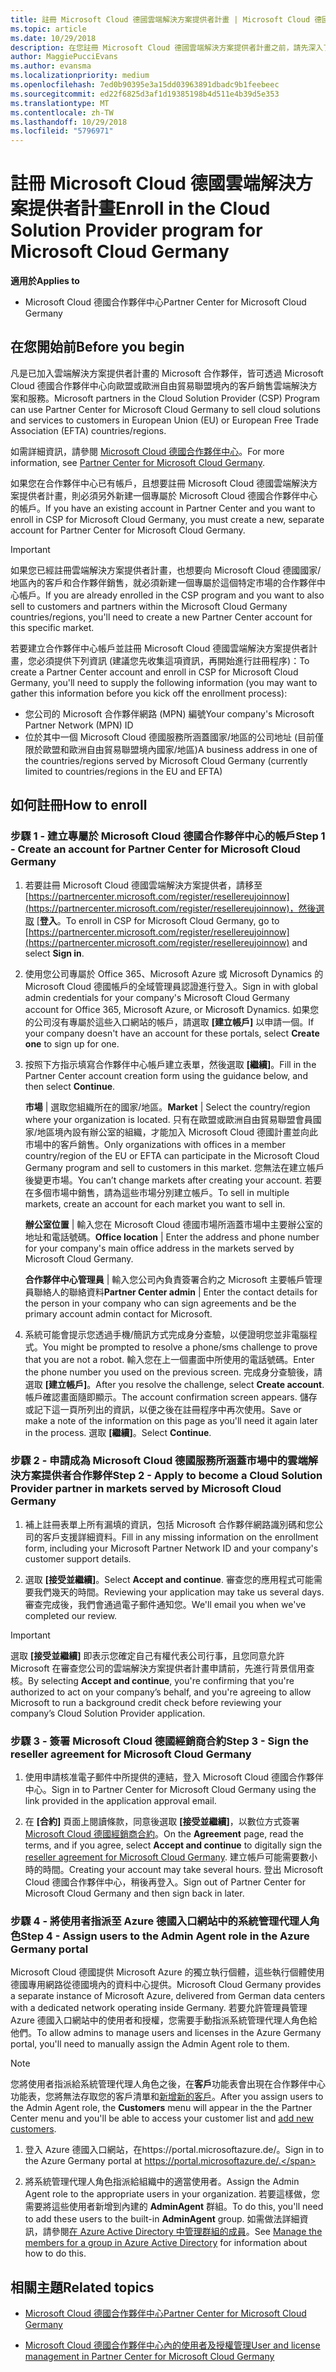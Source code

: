 ```yaml
---
title: 註冊 Microsoft Cloud 德國雲端解決方案提供者計畫 | Microsoft Cloud 德國合作夥伴中心
ms.topic: article
ms.date: 10/29/2018
description: 在您註冊 Microsoft Cloud 德國雲端解決方案提供者計畫之前，請先深入了解雲端解決方案提供者計畫需求。
author: MaggiePucciEvans
ms.author: evansma
ms.localizationpriority: medium
ms.openlocfilehash: 7ed0b90395e3a15dd03963891dbadc9b1feebeec
ms.sourcegitcommit: ed22f6825d3af1d19385198b4d511e4b39d5e353
ms.translationtype: MT
ms.contentlocale: zh-TW
ms.lasthandoff: 10/29/2018
ms.locfileid: "5796971"
---
```

# <a name="enroll-in-the-cloud-solution-provider-program-for-microsoft-cloud-germany"></a><span data-ttu-id="fab45-103">註冊 Microsoft Cloud 德國雲端解決方案提供者計畫</span><span class="sxs-lookup"><span data-stu-id="fab45-103">Enroll in the Cloud Solution Provider program for Microsoft Cloud Germany</span></span>

**<span data-ttu-id="fab45-104">適用於</span><span class="sxs-lookup"><span data-stu-id="fab45-104">Applies to</span></span>**

-  <span data-ttu-id="fab45-105">Microsoft Cloud 德國合作夥伴中心</span><span class="sxs-lookup"><span data-stu-id="fab45-105">Partner Center for Microsoft Cloud Germany</span></span>

## <a name="before-you-begin"></a><span data-ttu-id="fab45-106">在您開始前</span><span class="sxs-lookup"><span data-stu-id="fab45-106">Before you begin</span></span>

<span data-ttu-id="fab45-107">凡是已加入雲端解決方案提供者計畫的 Microsoft 合作夥伴，皆可透過 Microsoft Cloud 德國合作夥伴中心向歐盟或歐洲自由貿易聯盟境內的客戶銷售雲端解決方案和服務。</span><span class="sxs-lookup"><span data-stu-id="fab45-107">Microsoft partners in the Cloud Solution Provider (CSP) Program can use Partner Center for Microsoft Cloud Germany to sell cloud solutions and services to customers in European Union (EU) or European Free Trade Association (EFTA) countries/regions.</span></span>

<span data-ttu-id="fab45-108">如需詳細資訊，請參閱 [Microsoft Cloud 德國合作夥伴中心](partner-center-for-microsoft-cloud-germany.md)。</span><span class="sxs-lookup"><span data-stu-id="fab45-108">For more information, see [Partner Center for Microsoft Cloud Germany](partner-center-for-microsoft-cloud-germany.md).</span></span>

<span data-ttu-id="fab45-109">如果您在合作夥伴中心已有帳戶，且想要註冊 Microsoft Cloud 德國雲端解決方案提供者計畫，則必須另外新建一個專屬於 Microsoft Cloud 德國合作夥伴中心的帳戶。</span><span class="sxs-lookup"><span data-stu-id="fab45-109">If you have an existing account in Partner Center and you want to enroll in CSP for Microsoft Cloud Germany, you must create a new, separate account for Partner Center for Microsoft Cloud Germany.</span></span>

> [!IMPORTANT]  
> <span data-ttu-id="fab45-110">如果您已經註冊雲端解決方案提供者計畫，也想要向 Microsoft Cloud 德國國家/地區內的客戶和合作夥伴銷售，就必須新建一個專屬於這個特定市場的合作夥伴中心帳戶。</span><span class="sxs-lookup"><span data-stu-id="fab45-110">If you are already enrolled in the CSP program and you want to also sell to customers and partners within the Microsoft Cloud Germany countries/regions, you'll need to create a new Partner Center account for this specific market.</span></span>  

<span data-ttu-id="fab45-111">若要建立合作夥伴中心帳戶並註冊 Microsoft Cloud 德國雲端解決方案提供者計畫，您必須提供下列資訊 (建議您先收集這項資訊，再開始進行註冊程序)：</span><span class="sxs-lookup"><span data-stu-id="fab45-111">To create a Partner Center account and enroll in CSP for Microsoft Cloud Germany, you'll need to supply the following information (you may want to gather this information before you kick off the enrollment process):</span></span>

-  <span data-ttu-id="fab45-112">您公司的 Microsoft 合作夥伴網路 (MPN) 編號</span><span class="sxs-lookup"><span data-stu-id="fab45-112">Your company's Microsoft Partner Network (MPN) ID</span></span> 
-  <span data-ttu-id="fab45-113">位於其中一個 Microsoft Cloud 德國服務所涵蓋國家/地區的公司地址 (目前僅限於歐盟和歐洲自由貿易聯盟境內國家/地區)</span><span class="sxs-lookup"><span data-stu-id="fab45-113">A business address in one of the countries/regions served by Microsoft Cloud Germany (currently limited to countries/regions in the EU and EFTA)</span></span> 

## <a name="how-to-enroll"></a><span data-ttu-id="fab45-114">如何註冊</span><span class="sxs-lookup"><span data-stu-id="fab45-114">How to enroll</span></span> 

### <a name="step-1---create-an-account-for-partner-center-for-microsoft-cloud-germany"></a><span data-ttu-id="fab45-115">步驟 1 - 建立專屬於 Microsoft Cloud 德國合作夥伴中心的帳戶</span><span class="sxs-lookup"><span data-stu-id="fab45-115">Step 1 - Create an account for Partner Center for Microsoft Cloud Germany</span></span> 

1.  <span data-ttu-id="fab45-116">若要註冊 Microsoft Cloud 德國雲端解決方案提供者，請移至[https://partnercenter.microsoft.com/register/resellereujoinnow](https://partnercenter.microsoft.com/register/resellereujoinnow)，然後選取 [**登入**。</span><span class="sxs-lookup"><span data-stu-id="fab45-116">To enroll in CSP for Microsoft Cloud Germany, go to [https://partnercenter.microsoft.com/register/resellereujoinnow](https://partnercenter.microsoft.com/register/resellereujoinnow) and select **Sign in**.</span></span> 

2.  <span data-ttu-id="fab45-117">使用您公司專屬於 Office 365、Microsoft Azure 或 Microsoft Dynamics 的 Microsoft Cloud 德國帳戶的全域管理員認證進行登入。</span><span class="sxs-lookup"><span data-stu-id="fab45-117">Sign in with global admin credentials for your company's Microsoft Cloud Germany account for Office 365, Microsoft Azure, or Microsoft Dynamics.</span></span> <span data-ttu-id="fab45-118">如果您的公司沒有專屬於這些入口網站的帳戶，請選取 **\[建立帳戶\]** 以申請一個。</span><span class="sxs-lookup"><span data-stu-id="fab45-118">If your company doesn't have an account for these portals, select **Create one** to sign up for one.</span></span>

3.  <span data-ttu-id="fab45-119">按照下方指示填寫合作夥伴中心帳戶建立表單，然後選取 **\[繼續\]**。</span><span class="sxs-lookup"><span data-stu-id="fab45-119">Fill in the Partner Center account creation form using the guidance below, and then select **Continue**.</span></span>   

    <span data-ttu-id="fab45-120">**市場** | 選取您組織所在的國家/地區。</span><span class="sxs-lookup"><span data-stu-id="fab45-120">**Market** | Select the country/region where your organization is located.</span></span> <span data-ttu-id="fab45-121">只有在歐盟或歐洲自由貿易聯盟會員國家/地區境內設有辦公室的組織，才能加入 Microsoft Cloud 德國計畫並向此市場中的客戶銷售。</span><span class="sxs-lookup"><span data-stu-id="fab45-121">Only organizations with offices in a member country/region of the EU or EFTA can participate in the Microsoft Cloud Germany program and sell to customers in this market.</span></span> <span data-ttu-id="fab45-122">您無法在建立帳戶後變更市場。</span><span class="sxs-lookup"><span data-stu-id="fab45-122">You can’t change markets after creating your account.</span></span> <span data-ttu-id="fab45-123">若要在多個市場中銷售，請為這些市場分別建立帳戶。</span><span class="sxs-lookup"><span data-stu-id="fab45-123">To sell in multiple markets, create an account for each market you want to sell in.</span></span>

    <span data-ttu-id="fab45-124">**辦公室位置** | 輸入您在 Microsoft Cloud 德國市場所涵蓋市場中主要辦公室的地址和電話號碼。</span><span class="sxs-lookup"><span data-stu-id="fab45-124">**Office location** | Enter the address and phone number for your company's main office address in the markets served by Microsoft Cloud Germany.</span></span>

    <span data-ttu-id="fab45-125">**合作夥伴中心管理員** | 輸入您公司內負責簽署合約之 Microsoft 主要帳戶管理員聯絡人的聯絡資料</span><span class="sxs-lookup"><span data-stu-id="fab45-125">**Partner Center admin** | Enter the contact details for the person in your company who can sign agreements and be the primary account admin contact for Microsoft.</span></span> 

4.  <span data-ttu-id="fab45-126">系統可能會提示您透過手機/簡訊方式完成身分查驗，以便證明您並非電腦程式。</span><span class="sxs-lookup"><span data-stu-id="fab45-126">You might be prompted to resolve a phone/sms challenge to prove that you are not a robot.</span></span> <span data-ttu-id="fab45-127">輸入您在上一個畫面中所使用的電話號碼。</span><span class="sxs-lookup"><span data-stu-id="fab45-127">Enter the phone number you used on the previous screen.</span></span> <span data-ttu-id="fab45-128">完成身分查驗後，請選取 **\[建立帳戶\]**。</span><span class="sxs-lookup"><span data-stu-id="fab45-128">After you resolve the challenge, select **Create account**.</span></span> <span data-ttu-id="fab45-129">帳戶確認畫面隨即顯示。</span><span class="sxs-lookup"><span data-stu-id="fab45-129">The account confirmation screen appears.</span></span> <span data-ttu-id="fab45-130">儲存或記下這一頁所列出的資訊，以便之後在註冊程序中再次使用。</span><span class="sxs-lookup"><span data-stu-id="fab45-130">Save or make a note of the information on this page as you'll need it again later in the process.</span></span> <span data-ttu-id="fab45-131">選取 **\[繼續\]**。</span><span class="sxs-lookup"><span data-stu-id="fab45-131">Select **Continue**.</span></span>

### <a name="step-2---apply-to-become-a-cloud-solution-provider-partner-in-markets-served-by-microsoft-cloud-germany"></a><span data-ttu-id="fab45-132">步驟 2 - 申請成為 Microsoft Cloud 德國服務所涵蓋市場中的雲端解決方案提供者合作夥伴</span><span class="sxs-lookup"><span data-stu-id="fab45-132">Step 2 - Apply to become a Cloud Solution Provider partner in markets served by Microsoft Cloud Germany</span></span> 

1.  <span data-ttu-id="fab45-133">補上註冊表單上所有漏填的資訊，包括 Microsoft 合作夥伴網路識別碼和您公司的客戶支援詳細資料。</span><span class="sxs-lookup"><span data-stu-id="fab45-133">Fill in any missing information on the enrollment form, including your Microsoft Partner Network ID and your company's customer support details.</span></span> 

2.  <span data-ttu-id="fab45-134">選取 **\[接受並繼續\]**。</span><span class="sxs-lookup"><span data-stu-id="fab45-134">Select **Accept and continue**.</span></span> <span data-ttu-id="fab45-135">審查您的應用程式可能需要我們幾天的時間。</span><span class="sxs-lookup"><span data-stu-id="fab45-135">Reviewing your application may take us several days.</span></span> <span data-ttu-id="fab45-136">審查完成後，我們會通過電子郵件通知您。</span><span class="sxs-lookup"><span data-stu-id="fab45-136">We'll email you when we've completed our review.</span></span>

> [!IMPORTANT]  
> <span data-ttu-id="fab45-137">選取 **\[接受並繼續\]** 即表示您確定自己有權代表公司行事，且您同意允許 Microsoft 在審查您公司的雲端解決方案提供者計畫申請前，先進行背景信用查核。</span><span class="sxs-lookup"><span data-stu-id="fab45-137">By selecting **Accept and continue**, you're confirming that you're authorized to act on your company’s behalf, and you're agreeing to allow Microsoft to run a background credit check before reviewing your company’s Cloud Solution Provider application.</span></span>

### <a name="step-3---sign-the-reseller-agreement-for-microsoft-cloud-germany"></a><span data-ttu-id="fab45-138">步驟 3 - 簽署 Microsoft Cloud 德國經銷商合約</span><span class="sxs-lookup"><span data-stu-id="fab45-138">Step 3 - Sign the reseller agreement for Microsoft Cloud Germany</span></span> 

1. <span data-ttu-id="fab45-139">使用申請核准電子郵件中所提供的連結，登入 Microsoft Cloud 德國合作夥伴中心。</span><span class="sxs-lookup"><span data-stu-id="fab45-139">Sign in to Partner Center for Microsoft Cloud Germany using the link provided in the application approval email.</span></span> 

2. <span data-ttu-id="fab45-140">在 **\[合約\]** 頁面上閱讀條款，同意後選取 **\[接受並繼續\]**，以數位方式簽署 [Microsoft Cloud 德國經銷商合約](https://go.microsoft.com/fwlink/p/?linkid=831385)。</span><span class="sxs-lookup"><span data-stu-id="fab45-140">On the **Agreement** page, read the terms, and if you agree, select **Accept and continue** to digitally sign the [reseller agreement for Microsoft Cloud Germany](https://go.microsoft.com/fwlink/p/?linkid=831385).</span></span> <span data-ttu-id="fab45-141">建立帳戶可能需要數小時的時間。</span><span class="sxs-lookup"><span data-stu-id="fab45-141">Creating your account may take several hours.</span></span> <span data-ttu-id="fab45-142">登出 Microsoft Cloud 德國合作夥伴中心，稍後再登入。</span><span class="sxs-lookup"><span data-stu-id="fab45-142">Sign out of Partner Center for Microsoft Cloud Germany and then sign back in later.</span></span>

### <a name="step-4---assign-users-to-the-admin-agent-role-in-the-azure-germany-portal"></a><span data-ttu-id="fab45-143">步驟 4 - 將使用者指派至 Azure 德國入口網站中的系統管理代理人角色</span><span class="sxs-lookup"><span data-stu-id="fab45-143">Step 4 - Assign users to the Admin Agent role in the Azure Germany portal</span></span> 

<span data-ttu-id="fab45-144">Microsoft Cloud 德國提供 Microsoft Azure 的獨立執行個體，這些執行個體使用德國專用網路從德國境內的資料中心提供。</span><span class="sxs-lookup"><span data-stu-id="fab45-144">Microsoft Cloud Germany provides a separate instance of Microsoft Azure, delivered from German data centers with a dedicated network operating inside Germany.</span></span> <span data-ttu-id="fab45-145">若要允許管理員管理 Azure 德國入口網站中的使用者和授權，您需要手動指派系統管理代理人角色給他們。</span><span class="sxs-lookup"><span data-stu-id="fab45-145">To allow admins to manage users and licenses in the Azure Germany portal, you'll need to manually assign the Admin Agent role to them.</span></span>

> [!NOTE]  
> <span data-ttu-id="fab45-146">您將使用者指派給系統管理代理人角色之後，在**客戶**功能表會出現在合作夥伴中心功能表，您將無法存取您的客戶清單和[新增新的客戶](add-a-new-customer.md)。</span><span class="sxs-lookup"><span data-stu-id="fab45-146">After you assign users to the Admin Agent role, the **Customers** menu will appear in the the Partner Center menu and you'll be able to access your customer list and [add new customers](add-a-new-customer.md).</span></span>   

1.  <span data-ttu-id="fab45-147">登入 Azure 德國入口網站，在https://portal.microsoftazure.de/。</span><span class="sxs-lookup"><span data-stu-id="fab45-147">Sign in to the Azure Germany portal at https://portal.microsoftazure.de/.</span></span>

2.  <span data-ttu-id="fab45-148">將系統管理代理人角色指派給組織中的適當使用者。</span><span class="sxs-lookup"><span data-stu-id="fab45-148">Assign the Admin Agent role to the appropriate users in your organization.</span></span> <span data-ttu-id="fab45-149">若要這樣做，您需要將這些使用者新增到內建的 **AdminAgent** 群組。</span><span class="sxs-lookup"><span data-stu-id="fab45-149">To do this, you'll need to add these users to the built-in **AdminAgent** group.</span></span> <span data-ttu-id="fab45-150">如需做法詳細資訊，請參閱[在 Azure Active Directory 中管理群組的成員](https://docs.microsoft.com/azure/active-directory/active-directory-groups-members-azure-portal)。</span><span class="sxs-lookup"><span data-stu-id="fab45-150">See [Manage the members for a group in Azure Active Directory](https://docs.microsoft.com/azure/active-directory/active-directory-groups-members-azure-portal) for information about how to do this.</span></span>
 

## <a name="related-topics"></a><span data-ttu-id="fab45-151">相關主題</span><span class="sxs-lookup"><span data-stu-id="fab45-151">Related topics</span></span>

-  [<span data-ttu-id="fab45-152">Microsoft Cloud 德國合作夥伴中心</span><span class="sxs-lookup"><span data-stu-id="fab45-152">Partner Center for Microsoft Cloud Germany</span></span>](partner-center-for-microsoft-cloud-germany.md)

-  [<span data-ttu-id="fab45-153">Microsoft Cloud 德國合作夥伴中心內的使用者及授權管理</span><span class="sxs-lookup"><span data-stu-id="fab45-153">User and license management in Partner Center for Microsoft Cloud Germany</span></span>](user-management-in-partner-center-for-microsoft-cloud-germany.md)


